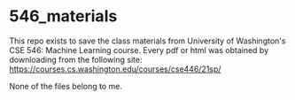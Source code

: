 # 546_materials


This repo exists to save the class materials from University of Washington's CSE 546: Machine Learning course. Every pdf or html was obtained by downloading from the following site: https://courses.cs.washington.edu/courses/cse446/21sp/

None of the files belong to me.
